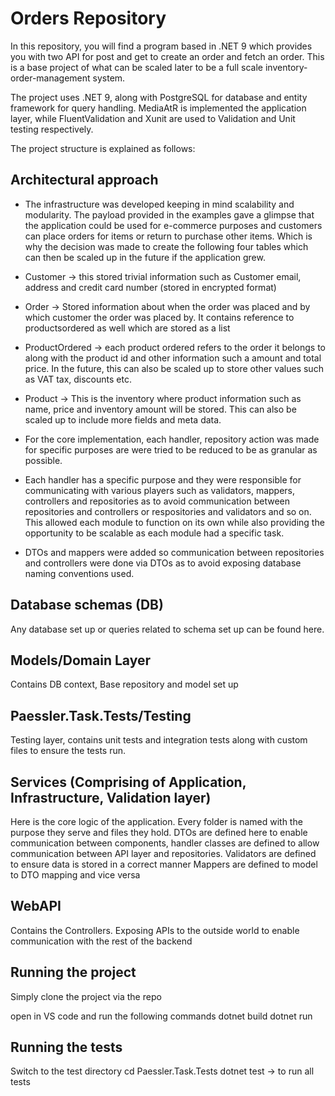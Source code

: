 # Orders Repository

In this repository, you will find a program based in .NET 9 which provides you with two API for post and get to create an order and fetch an order. 
This is a base project of what can be scaled later to be a full scale inventory-order-management system. 


The project uses .NET 9, along with PostgreSQL for database and entity framework for query handling. MediaAtR is implemented the application layer, while FluentValidation and Xunit are used to Validation and Unit testing respectively. 


The project structure is explained as follows: 

## Architectural approach
- The infrastructure was developed keeping in mind scalability and modularity. The payload provided in the examples gave a glimpse that the application could be used for e-commerce purposes and customers can place orders for items or return to purchase other items. 
Which is why the decision was made to create the following four tables which can then be scaled up in the future if the application grew. 

- Customer -> this stored trivial information such as Customer email, address and credit card number (stored in encrypted format)
- Order -> Stored information about when the order was placed and by which customer the order was placed by. It contains reference to productsordered as well which are stored as a list
- ProductOrdered -> each product ordered refers to the order it belongs to along with the product id and other information such a amount and total price. In the future, this can also be scaled up to store other values such as VAT tax, discounts etc.
- Product -> This is the inventory where product information such as name, price and inventory amount will be stored. This can also be scaled up to include more fields and meta data. 

- For the core implementation, each handler, repository action was made for specific purposes are were tried to be reduced to be as granular as possible. 
- Each handler has a specific purpose and they were responsible for communicating with various players such as validators, mappers, controllers and repositories as to avoid communication between repositories and controllers or respositories and validators and so on. This allowed each module to function on its own while also providing the opportunity to be scalable as each module had a specific task. 

- DTOs and mappers were added so communication between repositories and controllers were done via DTOs as to avoid exposing database naming conventions used. 

## Database schemas (DB)
Any database set up or queries related to schema set up can be found here. 

## Models/Domain Layer
Contains DB context, Base repository and model set up 

## Paessler.Task.Tests/Testing
Testing layer, contains unit tests and integration tests along with custom files to ensure the tests run. 

## Services (Comprising of Application, Infrastructure, Validation layer)
Here is the core logic of the application. Every folder is named with the purpose they serve and files they hold. 
DTOs are defined here to enable communication between components, handler classes are defined to allow communication between API layer and repositories. 
Validators are defined to ensure data is stored in a correct manner 
Mappers are defined to model to DTO mapping and vice versa

## WebAPI
Contains the Controllers. Exposing APIs to the outside world to enable communication with the rest of the backend 

## Running the project 
Simply clone the project via the repo

open in VS code and run the following commands
dotnet build
dotnet run 

## Running the tests

Switch to the test directory
cd Paessler.Task.Tests
dotnet test -> to run all tests 
